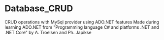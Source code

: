 # Database_CRUD
CRUD operations with MySql provider using ADO.NET features
Made during learning ADO.NET from "Programming language C# and platforms .NET and .NET Core" by A. Troelsen and Ph. Japikse
